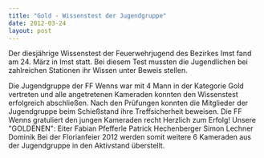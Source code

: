 ```yaml
---
title: "Gold - Wissenstest der Jugendgruppe"
date: 2012-03-24
layout: post
---
```


Der diesjährige Wissenstest der Feuerwehrjugend des Bezirkes Imst fand am 24. März in Imst statt. Bei diesem Test mussten die Jugendlichen bei zahlreichen Stationen ihr Wissen unter Beweis stellen.

Die Jugendgruppe der FF Wenns war mit 4 Mann in der Kategorie Gold vertreten und alle angetretenen Kameraden konnten den Wissenstest erfolgreich abschließen. Nach den Prüfungen konnten die Mitglieder der Jugendgruppe beim Schießstand ihre Treffsicherheit beweisen.
Die FF Wenns gratuliert den jungen Kameraden recht Herzlich zum Erfolg!
Unsere "GOLDENEN":
Eiter Fabian
Pfefferle Patrick
Hechenberger Simon
Lechner Dominik
Bei der Florianfeier 2012 werden somit weitere 6 Kameraden aus der Jugendgruppe in den Aktivstand überstellt.